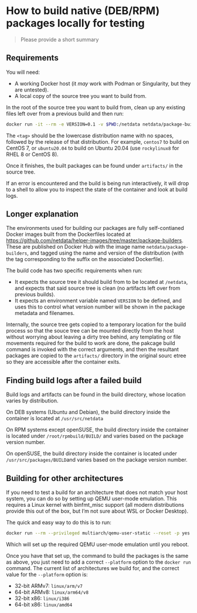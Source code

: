 <!--
title: How to build native (DEB/RPM) packages locally for testing
description: 
custom_edit_url: https://github.com/netdata/netdata/edit/master/packaging/building-native-packages-locally.md
keywords: [Netdata native package, Netdata RPM, Netdata DEB, Testing native packages Netdata]
-->

# How to build native (DEB/RPM) packages locally for testing

> Please provide a short summary
## Requirements
You will need:

* A working Docker host (it _may_ work with Podman or Singularity, but they are untested).
* A local copy of the source tree you want to build from.

In the root of the source tree you want to build from, clean up any existing files left over from a previous build and then run:

```bash
docker run -it --rm -e VERSION=0.1 -v $PWD:/netdata netdata/package-builders:<tag>
```

The `<tag>` should be the lowercase distribution name with no spaces, followed by the release of that distribution. For
example, `centos7` to build on CentOS 7, or `ubuntu20.04` to build on Ubuntu 20.04 (use `rockylinux8` for RHEL 8 or CentOS 8).

Once it finishes, the built packages can be found under `artifacts/` in the source tree.

If an error is encountered and the build is being run interactively, it will drop to a shell to allow you to
inspect the state of the container and look at build logs.

## Longer explanation

The environments used for building our packages are fully self-contianed Docker images built from the Dockerfiles
located at https://github.com/netdata/helper-images/tree/master/package-builders. These are published on Docker
Hub with the image name `netdata/package-builders`, and tagged using the name and version of the distribution
(with the tag corresponding to the suffix on the associated Dockerfile).

The build code has two specific requirements when run:

* It expects the source tree it should build from to be located at `/netdata`, and expects that said source tree
  is clean (no artifacts left over from previous builds).
* It expects an environment variable named `VERSION` to be defined, and uses this to control what version number
  will be shown in the package metadata and filenames.

Internally, the source tree gets copied to a temporary location for the build process so that the souce tree can
be mounted directly from the host without worrying about leaving a dirty tree behind, any templating or file
movements required for the build to work are done, the pakcage build command is invoked with the correct arguments,
and then the resultant packages are copied to the `artifacts/` directory in the original sourc etree so they are
accessible after the container exits.

## Finding build logs after a failed build

Build logs and artifacts can be found in the build directory, whose location varies by distribution.

On DEB systems (Ubuntu and Debian), the build directory inside the container is located at `/usr/src/netdata`

On RPM systems except openSUSE, the build directory inside the container is located under `/root/rpmbuild/BUILD/`
and varies based on the package version number.

On openSUSE, the build directory inside the container is located under `/usr/src/packages/BUILD`and varies based
on the package version number.

## Building for other architectures

If you need to test a build for an architecture that does not match your host system, you can do so by setting up
QEMU user-mode emulation. This requires a Linux kernel with binfmt\_misc support (all modern distributions provide
this out of the box, but I’m not sure about WSL or Docker Desktop).

The quick and easy way to do this is to run:

```bash
docker run --rm --privileged multiarch/qemu-user-static --reset -p yes
```

Which will set up the required QEMU user-mode emulation until you reboot.

Once you have that set up, the command to build the packages is the same as above, you just need to add a correct
`--platform` option to the `docker run` command. The current list of architectures we build for, and the correct
value for the `--platform` option is:

* 32-bit ARMv7: `linux/arm/v7`
* 64-bit ARMv8: `linux/arm64/v8`
* 32-bit x86: `linux/i386`
* 64-bit x86: `linux/amd64`
